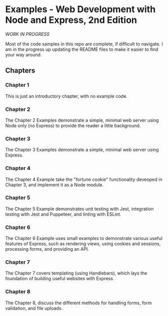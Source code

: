 # Examples - Web Development with Node and Express, 2nd Edition

*WORK IN PROGRESS*

Most of the code samples in this repo are complete, if difficult to navigate.  I am in the progress up updating the README files to make it easier to find your way around.

## Chapters

### Chapter 1

This is just an introductory chapter, with no example code.

### Chapter 2

The Chapter 2 Examples demonstrate a simple, minimal web server using Node only (no Express) to provide the reader a little background.

### Chapter 3

The Chapter 3 Examples demonstrate a simple, minimal web server using Express.

### Chapter 4

The Chapter 4 Example take the "fortune cookie" functionality deveoped in Chapter 3, and implement it as a Node module.

### Chapter 5

The Chapter 5 Example demonstrates unit testing with Jest, integration testing with Jest and Puppeteer, and linting with ESLint.

### Chapter 6

The Chapter 6 Example uses small examples to demonstrate various useful features of Express, such as rendering views, using cookies and sessions, processing forms, and providing an API.

### Chapter 7

The Chapter 7 covers templating (using Handlebars), which lays the foundation of building useful websites with Express.

### Chapter 8

The Chapter 8, discuss the different methods for handling forms, form validation, and file uploads.
